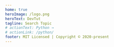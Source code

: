 ```yaml
---
home: true
heroImage: /logo.png
heroText: DevTut
tagline: Search Topic
# actionText: Python →
# actionLink: /python/
footer: MIT Licensed | Copyright © 2020-present
---
```


<LanguageSearch />
